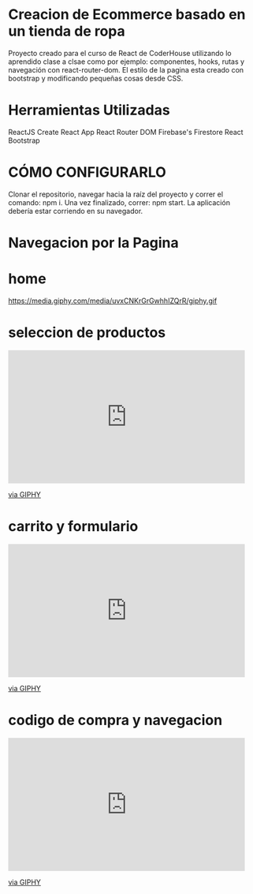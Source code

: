 # Creacion de Ecommerce basado en un tienda de ropa 

Proyecto creado para el curso de React de CoderHouse utilizando lo aprendido clase a clsae como por ejemplo: componentes, hooks, rutas y navegación con react-router-dom. El estilo de la pagina esta creado con bootstrap y modificando pequeñas cosas desde CSS.

# Herramientas Utilizadas 

ReactJS
Create React App
React Router DOM
Firebase's Firestore 
React Bootstrap

# CÓMO CONFIGURARLO
Clonar el repositorio, navegar hacia la raíz del proyecto y correr el comando: npm i.
Una vez finalizado, correr: npm start.
La aplicación debería estar corriendo en su navegador.

# Navegacion por la Pagina

# home
https://media.giphy.com/media/uvxCNKrGrGwhhIZQrR/giphy.gif

# seleccion de productos
<iframe src="https://giphy.com/embed/hktzKlye65IsZ4Wfab" width="480" height="270" frameBorder="0" class="giphy-embed" allowFullScreen></iframe><p><a href="https://giphy.com/gifs/hktzKlye65IsZ4Wfab">via GIPHY</a></p>

# carrito y formulario
<iframe src="https://giphy.com/embed/hktzKlye65IsZ4Wfab" width="480" height="270" frameBorder="0" class="giphy-embed" allowFullScreen></iframe><p><a href="https://giphy.com/gifs/hktzKlye65IsZ4Wfab">via GIPHY</a></p>

# codigo de compra y navegacion 
<iframe src="https://giphy.com/embed/sc5OL5h0sTXaQGdlmv" width="480" height="270" frameBorder="0" class="giphy-embed" allowFullScreen></iframe><p><a href="https://giphy.com/gifs/sc5OL5h0sTXaQGdlmv">via GIPHY</a></p>
